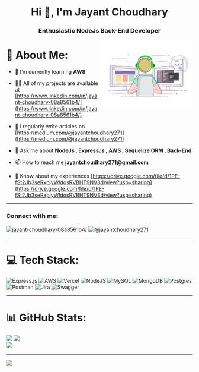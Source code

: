 <h1 align="center">Hi 👋, I'm Jayant Choudhary</h1>
<h3 align="center">Enthusiastic NodeJs Back-End Developer</h3>

<img align="right" alt="Coding" width="250" src="https://raw.githubusercontent.com/devSouvik/devSouvik/master/gif3.gif">

# 💫 About Me:
- 🌱 I’m currently learning **AWS**

- 👨‍💻 All of my projects are available at [https://www.linkedin.com/in/jayant-choudhary-08a8561b4/](https://www.linkedin.com/in/jayant-choudhary-08a8561b4/)

- 📝 I regularly write articles on [https://medium.com/@jayantchoudhary271](https://medium.com/@jayantchoudhary271)

- 💬 Ask me about **NodeJs , ExpressJs , AWS , Sequelize ORM , Back-End**

- 📫 How to reach me **jayantchoudhary271@gmail.com**

- 📄 Know about my experiences [https://drive.google.com/file/d/1PE-fSt2Jb3seRxpiyWldosRVBHT9NV3d/view?usp=sharing](https://drive.google.com/file/d/1PE-fSt2Jb3seRxpiyWldosRVBHT9NV3d/view?usp=sharing)

---
<h3 align="left">Connect with me:</h3>
<p align="left">
<a href="https://linkedin.com/in/jayant-choudhary-08a8561b4/" target="blank"><img align="center" src="https://raw.githubusercontent.com/rahuldkjain/github-profile-readme-generator/master/src/images/icons/Social/linked-in-alt.svg" alt="jayant-choudhary-08a8561b4/" height="30" width="40" /></a>
<a href="https://medium.com/@jayantchoudhary271" target="blank"><img align="center" src="https://raw.githubusercontent.com/rahuldkjain/github-profile-readme-generator/master/src/images/icons/Social/medium.svg" alt="@jayantchoudhary271" height="30" width="40" /></a>
</p>

---
# 💻 Tech Stack:
![Express.js](https://img.shields.io/badge/express.js-%23404d59.svg?style=for-the-badge&logo=express&logoColor=%2361DAFB) ![AWS](https://img.shields.io/badge/AWS-%23FF9900.svg?style=for-the-badge&logo=amazon-aws&logoColor=white) ![Vercel](https://img.shields.io/badge/vercel-%23000000.svg?style=for-the-badge&logo=vercel&logoColor=white) ![NodeJS](https://img.shields.io/badge/node.js-6DA55F?style=for-the-badge&logo=node.js&logoColor=white) ![MySQL](https://img.shields.io/badge/mysql-%2300000f.svg?style=for-the-badge&logo=mysql&logoColor=white) ![MongoDB](https://img.shields.io/badge/MongoDB-%234ea94b.svg?style=for-the-badge&logo=mongodb&logoColor=white) ![Postgres](https://img.shields.io/badge/postgres-%23316192.svg?style=for-the-badge&logo=postgresql&logoColor=white) ![Postman](https://img.shields.io/badge/Postman-FF6C37?style=for-the-badge&logo=postman&logoColor=white) ![Jira](https://img.shields.io/badge/jira-%230A0FFF.svg?style=for-the-badge&logo=jira&logoColor=white) ![Swagger](https://img.shields.io/badge/-Swagger-%23Clojure?style=for-the-badge&logo=swagger&logoColor=white)

---
# 📊 GitHub Stats:
![](https://github-readme-streak-stats.herokuapp.com/?user=JayantChoudhary25&theme=dark&hide_border=false)
![](https://github-readme-stats.vercel.app/api?username=JayantChoudhary25&theme=dark&hide_border=false&include_all_commits=false&count_private=false)<br/>
![](https://github-readme-stats.vercel.app/api/top-langs/?username=JayantChoudhary25&theme=dark&hide_border=false&include_all_commits=false&count_private=false&layout=compact)

---

[![](https://visitcount.itsvg.in/api?id=JayantChoudhary25&icon=0&color=0)](https://visitcount.itsvg.in)
